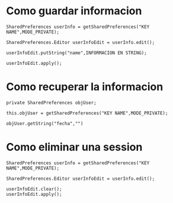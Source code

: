 # Como guardar informacion

```
SharedPreferences userInfo = getSharedPreferences("KEY NAME",MODE_PRIVATE);

SharedPreferences.Editor userInfoEdit = userInfo.edit();

userInfoEdit.putString("name",INFORMACION EN STRING);

userInfoEdit.apply();
```

# Como recuperar la informacion

```
private SharedPreferences objUser;

this.objUser = getSharedPreferences("KEY NAME",MODE_PRIVATE);

objUser.getString("fecha","")
```

# Como eliminar una session

```
SharedPreferences userInfo = getSharedPreferences("KEY NAME",MODE_PRIVATE);

SharedPreferences.Editor userInfoEdit = userInfo.edit();

userInfoEdit.clear();
userInfoEdit.apply();
```
